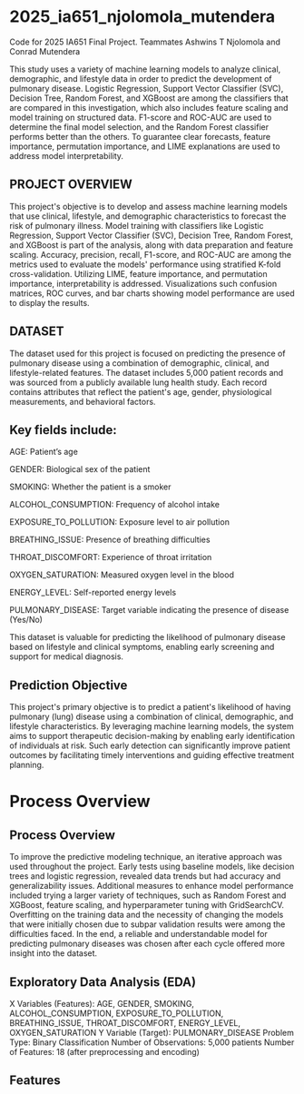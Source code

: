 # 2025_ia651_njolomola_mutendera
Code for 2025 IA651 Final Project. Teammates Ashwins T Njolomola and Conrad Mutendera

This study uses a variety of machine learning models to analyze clinical, demographic, and lifestyle data in order to predict the development of pulmonary disease.  Logistic Regression, Support Vector Classifier (SVC), Decision Tree, Random Forest, and XGBoost are among the classifiers that are compared in this investigation, which also includes feature scaling and model training on structured data.  F1-score and ROC-AUC are used to determine the final model selection, and the Random Forest classifier performs better than the others.  To guarantee clear forecasts, feature importance, permutation importance, and LIME explanations are used to address model interpretability.
## PROJECT OVERVIEW
This project's objective is to develop and assess machine learning models that use clinical, lifestyle, and demographic characteristics to forecast the risk of pulmonary illness.  Model training with classifiers like Logistic Regression, Support Vector Classifier (SVC), Decision Tree, Random Forest, and XGBoost is part of the analysis, along with data preparation and feature scaling.  Accuracy, precision, recall, F1-score, and ROC-AUC are among the metrics used to evaluate the models' performance using stratified K-fold cross-validation.  Utilizing LIME, feature importance, and permutation importance, interpretability is addressed.  Visualizations such confusion matrices, ROC curves, and bar charts showing model performance are used to display the results.
## DATASET
The dataset used for this project is focused on predicting the presence of pulmonary disease using a combination of demographic, clinical, and lifestyle-related features. The dataset includes 5,000 patient records and was sourced from a publicly available lung health study. Each record contains attributes that reflect the patient's age, gender, physiological measurements, and behavioral factors. 
## Key fields include:

AGE: Patient’s age

GENDER: Biological sex of the patient

SMOKING: Whether the patient is a smoker

ALCOHOL_CONSUMPTION: Frequency of alcohol intake

EXPOSURE_TO_POLLUTION: Exposure level to air pollution

BREATHING_ISSUE: Presence of breathing difficulties

THROAT_DISCOMFORT: Experience of throat irritation

OXYGEN_SATURATION: Measured oxygen level in the blood

ENERGY_LEVEL: Self-reported energy levels

PULMONARY_DISEASE: Target variable indicating the presence of disease (Yes/No)

This dataset is valuable for predicting the likelihood of pulmonary disease based on lifestyle and clinical symptoms, enabling early screening and support for medical diagnosis.

## Prediction Objective

This project's primary objective is to predict a patient's likelihood of having pulmonary (lung) disease using a combination of clinical, demographic, and lifestyle characteristics. By leveraging machine learning models, the system aims to support therapeutic decision-making by enabling early identification of individuals at risk. Such early detection can significantly improve patient outcomes by facilitating timely interventions and guiding effective treatment planning.

# Process Overview

## Process Overview
To improve the predictive modeling technique, an iterative approach was used throughout the project.  Early tests using baseline models, like decision trees and logistic regression, revealed data trends but had accuracy and generalizability issues.  Additional measures to enhance model performance included trying a larger variety of techniques, such as Random Forest and XGBoost, feature scaling, and hyperparameter tuning with GridSearchCV.  Overfitting on the training data and the necessity of changing the models that were initially chosen due to subpar validation results were among the difficulties faced.  In the end, a reliable and understandable model for predicting pulmonary diseases was chosen after each cycle offered more insight into the dataset.

## Exploratory Data Analysis (EDA)
X Variables (Features): AGE, GENDER, SMOKING, ALCOHOL_CONSUMPTION, EXPOSURE_TO_POLLUTION, BREATHING_ISSUE, THROAT_DISCOMFORT, ENERGY_LEVEL, OXYGEN_SATURATION
Y Variable (Target): PULMONARY_DISEASE
Problem Type: Binary Classification
Number of Observations: 5,000 patients
Number of Features: 18 (after preprocessing and encoding)
## Features





